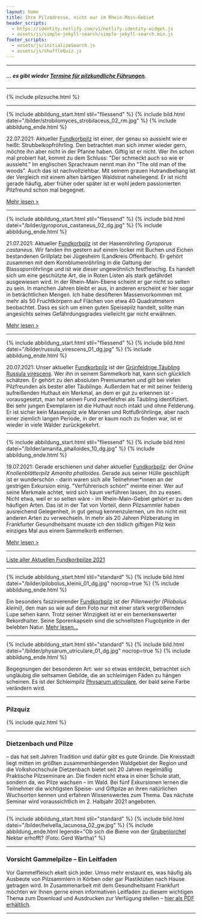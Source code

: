 ```yaml
---
layout: home
title: Ihre Pilzadresse, nicht nur im Rhein-Main-Gebiet
header_scripts:
  - https://identity.netlify.com/v1/netlify-identity-widget.js
  - assets/js/simple-jekyll-search/simple-jekyll-search.min.js
footer_scripts:
  - assets/js/initializeSearch.js
  - assets/js/shuffleQuiz.js
---
```

- - -

##### ... es gibt wieder [Termine für pilzkundliche Führungen](/termine).

- - -

{% include pilzsuche.html %}

- - -

{% include abbildung_start.html stil="fliessend" %}
{% include bild.html datei="/bilder/strobilomyces_strobilaceus_02_rm.jpg" %}
{% include abbildung_ende.html %}

22.07.2021: Aktueller [Fundkorbpilz](AA "Glossar-") ist einer, der genau so aussieht wie er heißt: Strubbelkopfröhrling. Den betrachtet man sich immer wieder gern, möchte ihn aber nicht in der Pfanne haben. Giftig ist er nicht. Wer ihn schon mal probiert hat, kommt zu dem Schluss: "Der schmeckt auch so wie er aussieht." Im englischen Sprachraum nennt man ihn "The old man of the woods". Auch das ist nachvollziehbar. Mit seinem grauen Hutrandbehang ist der Vergleich mit einem alten bärtigen Waldstrat naheliegend. Er ist nicht gerade häufig, aber früher oder später ist er wohl jedem passionierten Pilzfreund schon mal begegnet.

[Mehr lesen >](/pilze/strobilomyces-strobilaceus-strubbelkopfröhrling)

<div style="clear:  both"></div>

- - -

{% include abbildung_start.html stil="fliessend" %}
{% include bild.html datei="/bilder/gyroporus_castaneus_02_dg.jpg" %}
{% include abbildung_ende.html %}

21.07.2021: Aktueller [Fundkorbpilz](AA "Glossar-") ist der Hasenröhrling *Gyroporus castaneus*. Wir fanden ihn gestern auf einem locker mit Buchen und Eichen bestandenen Grillplatz bei Jügesheim (Landkreis Offenbach). Er gehört zusammen mit dem Kornblumenröhrling in die Gattung der Blasssporröhrlinge und ist wie dieser ungewöhnlich festfleischig. Es handelt sich um eine geschützte Art, die in Roten Listen als stark gefährdet ausgewiesen wird. In der Rhein-Main-Ebene scheint er gar nicht so selten zu sein. In manchen Jahren bleibt er aus, in anderen erscheint er hier sogar in beträchtlichen Mengen. Ich habe desöfteren Massenvorkommen mit mehr als 50 Fruchtkörpern auf Flächen von etwa 40 Quadratmetern beobachtet. Dass es sich um einen guten Speisepilz handelt, sollte man angesichts seines Gefährdungsgrades vielleicht gar nicht erwähnen. 

[Mehr lesen >](/pilze/gyroporus-castaneus-hasenröhrling) 

<div style="clear:  both"></div>

- - -

{% include abbildung_start.html stil="fliessend" %}
{% include bild.html datei="/bilder/russula_virescens_01_dg.jpg" %}
{% include abbildung_ende.html %}

20.07.2021: Unser aktueller [Fundkorbpilz](AA "Glossar-") ist der [Grünfeldrige Täubling Russula virescens](/pilze/russula-virescens-grüngefelderter-täubling). Wer ihn in seinem Sammelkorb hat, kann sich glücklich schätzen. Er gehört zu den absoluten Premiumarten und gilt bei vielen Pilzfreunden als bester aller Täublinge. Außerdem hat er mit seiner felderig aufreißenden Huthaut ein Merkmal, an dem er gut zu erkennen ist - vorausgesetzt, man hat seinen Fund zweifelsfrei als Täubling identifiziert. Bei sehr jungen Exemplaren ist die Huthaut noch intakt und ohne Felderung. Er ist sicher kein Massenpilz wie Maronen und Rotfußröhrlinge, aber nach einer ziemlich langen Periode, in der er kaum noch zu finden war, ist er wieder in viele Wälder zurückgekehrt.

<div style="clear:  both"></div>

- - -

{% include abbildung_start.html stil="fliessend" %}
{% include bild.html datei="/bilder/amanita_phalloides_10_dg.jpg" %}
{% include abbildung_ende.html %}

19.07.2021: Gerade erschienen und daher aktueller [Fundkorbpilz](AA "Glossar-"): der *Grüne Knollenblätterpilz Amanita phalloides*. Gerade aus seiner Hülle geschlüpft ist er wunderschön - darin waren sich alle Teilnehmer*innen an der gestrigen Exkursion einig. "Verführerisch schön!" meinte einer. Wer auf seine Merkmale achtet, wird sich kaum verführen lassen, ihn zu essen.  Nicht etwa, weil er so selten wäre - im Rhein-Main-Gebiet gehört er zu den häufigen Arten. Das ist in der Tat von Vorteil, denn Pilzsammler haben ausreichend Gelegenheit, in gut genug kennenzulernen, um ihn nicht mit anderen Arten zu verwechseln. In mehr als 20 Jahren Pilzberatung im Frankfurter Gesundheitsamt musste ich den tödlich giftigen Pilz kein einziges Mal aus einem Sammelkorb entfernen.

[Mehr lesen >](/pilze/amanita-phalloides-grüner-knollenblätterpilz) 

<div style="clear:  both"></div>

- - -

[Liste aller Aktuellen Fundkorbpilze 2021](/artikel/liste-aller-aktuellen-fundkorbpilze-2021.html)

- - -

{% include abbildung_start.html stil="standard" %}
{% include bild.html datei="/bilder/pilobolus_kleinii_01_dg.jpg" nocrop=true %}
{% include abbildung_ende.html %}

Ein besonders faszinierender [Fundkorbpilz](AA "Glossar-") ist der *Pillenwerfer (Pilobolus kleinii)*, den man so wie auf dem Foto nur mit einer stark vergrößernden Lupe sehen kann. Trotz seiner Winzigkeit ist er ein bemerkenswerter Rekordhalter. Seine Sporenkapseln sind die schnellsten Flugobjekte in der belebten Natur. [Mehr lesen...](/pilze/pilobolus-kleinii-pillenwerfer)

- - -

{% include abbildung_start.html stil="standard" %}
{% include bild.html datei="/bilder/physarum_utriculare_01_dg.jpg" nocrop=true %}
{% include abbildung_ende.html %}

Begegnungen der besonderen Art: wer so etwas entdeckt, betrachtet sich ungläubig die seltsamen Gebilde, die an schleimigen Fäden zu hängen scheinen. Es ist der Schleimpilz [Physarum utriculare](/pilze/physarum-utriculare-fadenfruchtschleimpilz), der bald seine Farbe verändern wird.

- - -

### Pilzquiz

{% include quiz.html %}

- - -

### Dietzenbach und Pilze

– das hat seit Jahren Tradition und dafür gibt es gute Gründe. Die Kreisstadt liegt mitten im größten zusammenhängenden Waldgebiet der Region und die Volkshochschule Dietzenbach bietet seit 20 Jahren regelmäßig Praktische Pilzseminare an. Die finden nicht etwa in einer Schule statt, sondern da, wo Pilze wachsen – im Wald. Bei fünf Exkursionen lernen die Teilnehmer die wichtigsten Speise- und Giftpilze an ihren natürlichen Wuchsorten kennen und erfahren Wissenswertes zum Thema. Das nächste Seminar wird voraussichtlich im 2. Halbjahr 2021 angeboten.

- - -

{% include abbildung_start.html stil="standard" %}
{% include bild.html datei="/bilder/helvella_lacunosa_02_gw.jpg" %}
{% include abbildung_ende.html legende="Ob sich die Biene von der <a href='/pilze/helvella-lacunosa-grubenlorchel'>Grubenlorchel</a> Nektar erhofft?  (Foto: Gerd Wartha)" %}

- - -

### Vorsicht Gammelpilze – Ein Leitfaden

Vor Gammelfleisch ekelt sich jeder. Umso mehr erstaunt es, was häufig als Ausbeute von Pilzsammlern in Körben oder gar Plastiktüten nach Hause getragen wird. In Zusammenarbeit mit dem Gesundheitsamt Frankfurt möchten wir Ihnen gerne einen informativen Leitfaden zu diesem wichtigen Thema zum Download und Ausdrucken zur Verfügung stellen – [hier als PDF erhältlich](/assets/docs/Fundkorb.de-Gammelpilze.pdf).

- - -